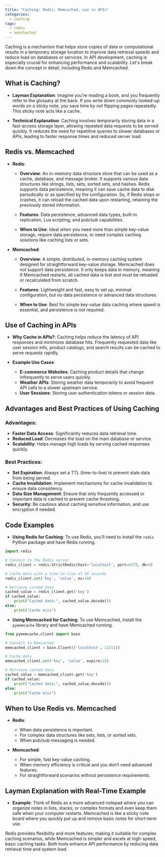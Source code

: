 ```yaml
---
title: "Caching: Redis, Memcached, use in APIs"
categories:
  - caching
tags:
  - redis
  - memchached
---
```


Caching is a mechanism that helps store copies of data or computational results in a temporary storage location to improve data retrieval speeds and reduce load on databases or services. In API development, caching is especially crucial for enhancing performance and scalability. Let's break down the concept in detail, including Redis and Memcached. 

## What is Caching?
- **Layman Explanation**: Imagine you’re reading a book, and you frequently refer to the glossary at the back. If you write down commonly looked-up words on a sticky note, you save time by not flipping pages repeatedly. This sticky note acts like a cache.

- **Technical Explanation**: Caching involves temporarily storing data in a fast-access storage layer, allowing repeated data requests to be served quickly. It reduces the need for repetitive queries to slower databases or APIs, leading to faster response times and reduced server load.

## Redis vs. Memcached

- **Redis**:
    - **Overview**: An in-memory data structure store that can be used as a cache, database, and message broker. It supports various data structures like strings, lists, sets, sorted sets, and hashes. Redis supports data persistence, meaning it can save cache data to disk periodically or as specified by the configuration. So, if Redis stops or crashes, it can reload the cached data upon restarting, retaining the previously stored information.

    - **Features**: Data persistence, advanced data types, built-in replication, Lua scripting, and pub/sub capabilities.

    - **When to Use**: Ideal when you need more than simple key-value storage, require data persistence, or need complex caching solutions like caching lists or sets.

- **Memcached**:

    - **Overview**: A simple, distributed, in-memory caching system designed for straightforward key-value storage. Memcached does not support data persistence. It only keeps data in memory, meaning if Memcached restarts, all cached data is lost and must be reloaded or recalculated from scratch.

    - **Features**: Lightweight and fast, easy to set up, minimal configuration, but no data persistence or advanced data structures.

    - **When to Use**: Best for simple key-value data caching where speed is essential, and persistence is not required.

## Use of Caching in APIs
- **Why Cache in APIs?**: Caching helps reduce the latency of API responses and minimizes database hits. Frequently requested data like user session info, product catalogs, and search results can be cached to serve requests rapidly.

- **Example Use Cases**:
    - **E-commerce Websites**: Caching product details that change infrequently to serve users quickly.
    - **Weather APIs**: Storing weather data temporarily to avoid frequent API calls to a slower upstream service.
    - **User Sessions**: Storing user authentication tokens or session data.

## Advantages and Best Practices of Using Caching

### Advantages:
- **Faster Data Access**: Significantly reduces data retrieval time.
- **Reduced Load**: Decreases the load on the main database or service.
- **Scalability**: Helps manage high loads by serving cached responses quickly.

### Best Practices:
- **Set Expiration**: Always set a TTL (time-to-live) to prevent stale data from being served.
- **Cache Invalidation**: Implement mechanisms for cache invalidation to ensure data consistency.
- **Data Size Management**: Ensure that only frequently accessed or important data is cached to prevent cache thrashing.
- **Security**: Be cautious about caching sensitive information, and use encryption if needed.

## Code Examples

- **Using Redis for Caching**: To use Redis, you’ll need to install the `redis` Python package and have Redis running.

```python
import redis

# Connect to the Redis server
redis_client = redis.StrictRedis(host='localhost', port=6379, db=0)

# Cache data with a time-to-live of 10 seconds
redis_client.set('key', 'value', ex=10)

# Retrieve cached data
cached_value = redis_client.get('key')
if cached_value:
    print("Cached data:", cached_value.decode())
else:
    print("Cache miss")
```

- **Using Memcached for Caching**: To use Memcached, install the `pymemcache` library and have Memcached running.

```python
from pymemcache.client import base

# Connect to Memcached
memcached_client = base.Client(('localhost', 11211))

# Cache data
memcached_client.set('key', 'value', expire=10)

# Retrieve cached data
cached_value = memcached_client.get('key')
if cached_value:
    print("Cached data:", cached_value.decode())
else:
    print("Cache miss")
```

## When to Use Redis vs. Memcached

- **Redis**:
    - When data persistence is important.
    - For complex data structures like sets, lists, or sorted sets.
    - When pub/sub messaging is needed.

- **Memcached**:
    - For simple, fast key-value caching.
    - When memory efficiency is critical and you don’t need advanced features.
    - For straightforward scenarios without persistence requirements.

## Layman Explanation with Real-Time Example

- **Example**: Think of Redis as a more advanced notepad where you can organize notes in lists, stacks, or complex formats and even keep them safe when your computer restarts. Memcached is like a sticky note board where you quickly put up and remove basic notes for short-term use.

Redis provides flexibility and more features, making it suitable for complex caching scenarios, while Memcached is simpler and excels at high-speed, basic caching tasks. Both tools enhance API performance by reducing data retrieval time and system load.